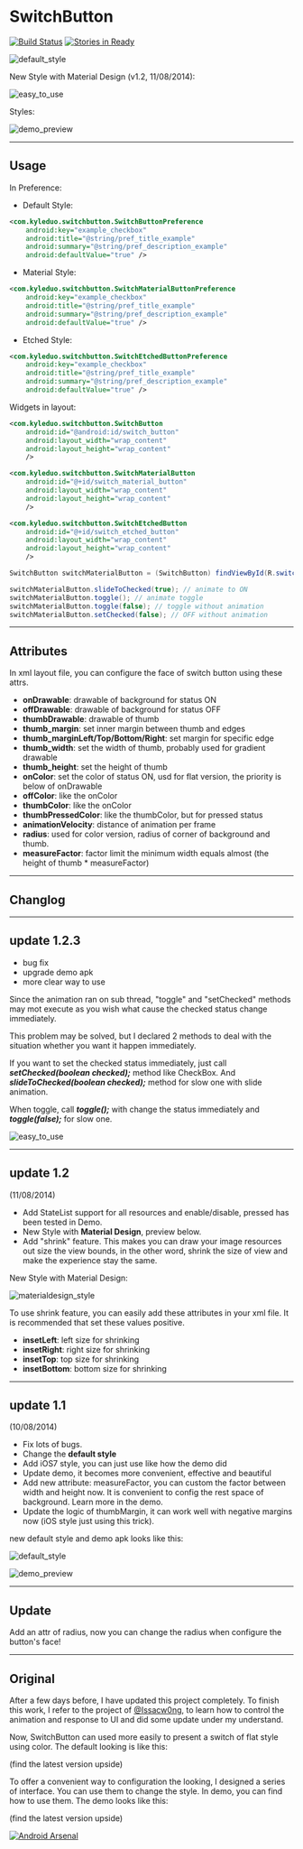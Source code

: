 SwitchButton
============

[![Build Status](https://travis-ci.org/yongjhih/SwitchButton.png?branch=master)](https://travis-ci.org/yongjhih/SwitchButton) [![Stories in Ready](https://badge.waffle.io/yongjhih/SwitchButton.png)](http://waffle.io/yongjhih/SwitchButton)

![default_style](https://raw.githubusercontent.com/kyleduo/SwitchButton/master/preview/default_style.png)

New Style with Material Design (v1.2, 11/08/2014):

![easy_to_use](https://raw.githubusercontent.com/kyleduo/SwitchButton/master/preview/easy_to_use.png)

Styles:

![demo_preview](https://raw.githubusercontent.com/kyleduo/SwitchButton/master/preview/easy_to_style.png)

***
Usage
---

In Preference:

* Default Style:

```xml
<com.kyleduo.switchbutton.SwitchButtonPreference
    android:key="example_checkbox"
    android:title="@string/pref_title_example"
    android:summary="@string/pref_description_example"
    android:defaultValue="true" />
```

* Material Style:

```xml
<com.kyleduo.switchbutton.SwitchMaterialButtonPreference
    android:key="example_checkbox"
    android:title="@string/pref_title_example"
    android:summary="@string/pref_description_example"
    android:defaultValue="true" />
```

* Etched Style:

```xml
<com.kyleduo.switchbutton.SwitchEtchedButtonPreference
    android:key="example_checkbox"
    android:title="@string/pref_title_example"
    android:summary="@string/pref_description_example"
    android:defaultValue="true" />
```

Widgets in layout:

```xml
<com.kyleduo.switchbutton.SwitchButton
    android:id="@android:id/switch_button"
    android:layout_width="wrap_content"
    android:layout_height="wrap_content"
    />
```

```xml
<com.kyleduo.switchbutton.SwitchMaterialButton
    android:id="@+id/switch_material_button"
    android:layout_width="wrap_content"
    android:layout_height="wrap_content"
    />
```

```xml
<com.kyleduo.switchbutton.SwitchEtchedButton
    android:id="@+id/switch_etched_button"
    android:layout_width="wrap_content"
    android:layout_height="wrap_content"
    />
```

```java
SwitchButton switchMaterialButton = (SwitchButton) findViewById(R.switch_material_button);

switchMaterialButton.slideToChecked(true); // animate to ON
switchMaterialButton.toggle(); // animate toggle
switchMaterialButton.toggle(false); // toggle without animation
switchMaterialButton.setChecked(false); // OFF without animation
```

***
Attributes
---

In xml layout file, you can configure the face of switch button using these attrs.

*   __onDrawable__: drawable of background for status ON
*   __offDrawable__: drawable of background for status OFF
*   __thumbDrawable__: drawable of thumb
*   __thumb_margin__: set inner margin between thumb and edges
*   __thumb_marginLeft/Top/Bottom/Right__: set margin for specific edge
*   __thumb_width__: set the width of thumb, probably used for gradient drawable
*   __thumb_height__: set the height of thumb
*   __onColor__: set the color of status ON, usd for flat version, the priority is below of onDrawable
*   __offColor__: like the onColor
*   __thumbColor__: like the onColor
*   __thumbPressedColor__: like the thumbColor, but for pressed status
*   __animationVelocity__: distance of animation per frame
*   __radius__: used for color version, radius of corner of background and thumb.
*   __measureFactor__: factor limit the minimum width equals almost (the height of thumb * measureFactor)

***
Changlog
---

***
update 1.2.3
---
*   bug fix
*   upgrade demo apk
*   more clear way to use

Since the animation ran on sub thread, "toggle" and "setChecked" methods may mot execute as you wish what cause the checked status change immediately.

This problem may be solved, but I declared 2 methods to deal with the situation whether you want it happen immediately.

If you want to set the checked status immediately, just call ___setChecked(boolean checked);___ method like CheckBox. And ___slideToChecked(boolean checked);___ method for slow one with slide animation.

When toggle, call ___toggle();___ with change the status immediately and ___toggle(false);___ for slow one.


![easy_to_use](https://raw.githubusercontent.com/kyleduo/SwitchButton/master/preview/easy_to_use.png)
***
update 1.2
---
(11/08/2014)

* Add StateList support for all resources and enable/disable, pressed has been tested in Demo.
* New Style with __Material Design__, preview below.
* Add "shrink" feature. This makes you can draw your image resources out size the view bounds, in the other word, shrink the size of view and make the experience stay the same.

New Style with Material Design:

![materialdesign_style](https://raw.githubusercontent.com/kyleduo/SwitchButton/master/preview/switchbutton_md.jpg)

To use shrink feature, you can easily add these attributes in your xml file. It is recommended that set these values positive.

*   __insetLeft__: left size for shrinking
*   __insetRight__: right size for shrinking
*   __insetTop__: top size for shrinking
*   __insetBottom__: bottom size for shrinking


***
update 1.1
---
(10/08/2014)

* Fix lots of bugs.
* Change the __default style__
* Add iOS7 style, you can just use like how the demo did
* Update demo, it becomes more convenient, effective and beautiful
* Add new attribute: measureFactor, you can custom the factor between width and height now. It is convenient to config the rest space of background. Learn more in the demo.
* Update the logic of thumbMargin, it can work well with negative margins now (iOS style just using this trick).

new default style and demo apk looks like this:

![default_style](https://raw.githubusercontent.com/kyleduo/SwitchButton/master/preview/default_style.png)

![demo_preview](https://raw.githubusercontent.com/kyleduo/SwitchButton/master/preview/easy_to_style.png)

***

Update
---
Add an attr of radius, now you can change the radius when configure the button's face!

***
Original
----

After a few days before, I have updated this project completely. To finish this work, I refer to the project of [@Issacw0ng](https://github.com/Issacw0ng/SwitchButton), to learn how to control the animation and response to UI and did some update under my understand.

Now, SwitchButton can used more easily to present a switch of flat style using color. The default looking is like this:

(find the latest version upside)

To offer a convenient way to configuration the looking, I designed a series of interface. You can use them to change the style. In demo, you can find how to use them. The demo looks like this:

(find the latest version upside)

[![Android Arsenal](https://img.shields.io/badge/Android%20Arsenal-SwitchButton-brightgreen.svg?style=flat)](https://android-arsenal.com/details/1/1119)
